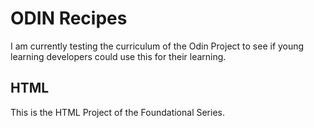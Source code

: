 # ODIN Recipes
I am currently testing the curriculum of the Odin Project to see if young learning developers could use this for their learning.

## HTML
This is the HTML Project of the Foundational Series.
